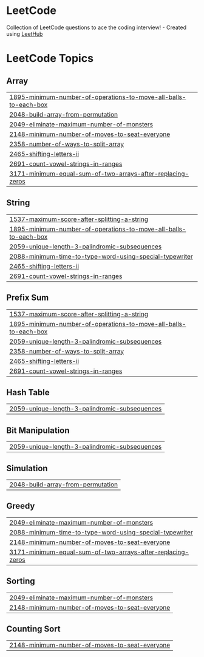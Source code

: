 # LeetCode
Collection of LeetCode questions to ace the coding interview! - Created using [LeetHub](https://github.com/QasimWani/LeetHub)

<!---LeetCode Topics Start-->
# LeetCode Topics
## Array
|  |
| ------- |
| [1895-minimum-number-of-operations-to-move-all-balls-to-each-box](https://github.com/songgoeun/LeetCode/tree/master/1895-minimum-number-of-operations-to-move-all-balls-to-each-box) |
| [2048-build-array-from-permutation](https://github.com/songgoeun/LeetCode/tree/master/2048-build-array-from-permutation) |
| [2049-eliminate-maximum-number-of-monsters](https://github.com/songgoeun/LeetCode/tree/master/2049-eliminate-maximum-number-of-monsters) |
| [2148-minimum-number-of-moves-to-seat-everyone](https://github.com/songgoeun/LeetCode/tree/master/2148-minimum-number-of-moves-to-seat-everyone) |
| [2358-number-of-ways-to-split-array](https://github.com/songgoeun/LeetCode/tree/master/2358-number-of-ways-to-split-array) |
| [2465-shifting-letters-ii](https://github.com/songgoeun/LeetCode/tree/master/2465-shifting-letters-ii) |
| [2691-count-vowel-strings-in-ranges](https://github.com/songgoeun/LeetCode/tree/master/2691-count-vowel-strings-in-ranges) |
| [3171-minimum-equal-sum-of-two-arrays-after-replacing-zeros](https://github.com/songgoeun/LeetCode/tree/master/3171-minimum-equal-sum-of-two-arrays-after-replacing-zeros) |
## String
|  |
| ------- |
| [1537-maximum-score-after-splitting-a-string](https://github.com/songgoeun/LeetCode/tree/master/1537-maximum-score-after-splitting-a-string) |
| [1895-minimum-number-of-operations-to-move-all-balls-to-each-box](https://github.com/songgoeun/LeetCode/tree/master/1895-minimum-number-of-operations-to-move-all-balls-to-each-box) |
| [2059-unique-length-3-palindromic-subsequences](https://github.com/songgoeun/LeetCode/tree/master/2059-unique-length-3-palindromic-subsequences) |
| [2088-minimum-time-to-type-word-using-special-typewriter](https://github.com/songgoeun/LeetCode/tree/master/2088-minimum-time-to-type-word-using-special-typewriter) |
| [2465-shifting-letters-ii](https://github.com/songgoeun/LeetCode/tree/master/2465-shifting-letters-ii) |
| [2691-count-vowel-strings-in-ranges](https://github.com/songgoeun/LeetCode/tree/master/2691-count-vowel-strings-in-ranges) |
## Prefix Sum
|  |
| ------- |
| [1537-maximum-score-after-splitting-a-string](https://github.com/songgoeun/LeetCode/tree/master/1537-maximum-score-after-splitting-a-string) |
| [1895-minimum-number-of-operations-to-move-all-balls-to-each-box](https://github.com/songgoeun/LeetCode/tree/master/1895-minimum-number-of-operations-to-move-all-balls-to-each-box) |
| [2059-unique-length-3-palindromic-subsequences](https://github.com/songgoeun/LeetCode/tree/master/2059-unique-length-3-palindromic-subsequences) |
| [2358-number-of-ways-to-split-array](https://github.com/songgoeun/LeetCode/tree/master/2358-number-of-ways-to-split-array) |
| [2465-shifting-letters-ii](https://github.com/songgoeun/LeetCode/tree/master/2465-shifting-letters-ii) |
| [2691-count-vowel-strings-in-ranges](https://github.com/songgoeun/LeetCode/tree/master/2691-count-vowel-strings-in-ranges) |
## Hash Table
|  |
| ------- |
| [2059-unique-length-3-palindromic-subsequences](https://github.com/songgoeun/LeetCode/tree/master/2059-unique-length-3-palindromic-subsequences) |
## Bit Manipulation
|  |
| ------- |
| [2059-unique-length-3-palindromic-subsequences](https://github.com/songgoeun/LeetCode/tree/master/2059-unique-length-3-palindromic-subsequences) |
## Simulation
|  |
| ------- |
| [2048-build-array-from-permutation](https://github.com/songgoeun/LeetCode/tree/master/2048-build-array-from-permutation) |
## Greedy
|  |
| ------- |
| [2049-eliminate-maximum-number-of-monsters](https://github.com/songgoeun/LeetCode/tree/master/2049-eliminate-maximum-number-of-monsters) |
| [2088-minimum-time-to-type-word-using-special-typewriter](https://github.com/songgoeun/LeetCode/tree/master/2088-minimum-time-to-type-word-using-special-typewriter) |
| [2148-minimum-number-of-moves-to-seat-everyone](https://github.com/songgoeun/LeetCode/tree/master/2148-minimum-number-of-moves-to-seat-everyone) |
| [3171-minimum-equal-sum-of-two-arrays-after-replacing-zeros](https://github.com/songgoeun/LeetCode/tree/master/3171-minimum-equal-sum-of-two-arrays-after-replacing-zeros) |
## Sorting
|  |
| ------- |
| [2049-eliminate-maximum-number-of-monsters](https://github.com/songgoeun/LeetCode/tree/master/2049-eliminate-maximum-number-of-monsters) |
| [2148-minimum-number-of-moves-to-seat-everyone](https://github.com/songgoeun/LeetCode/tree/master/2148-minimum-number-of-moves-to-seat-everyone) |
## Counting Sort
|  |
| ------- |
| [2148-minimum-number-of-moves-to-seat-everyone](https://github.com/songgoeun/LeetCode/tree/master/2148-minimum-number-of-moves-to-seat-everyone) |
<!---LeetCode Topics End-->